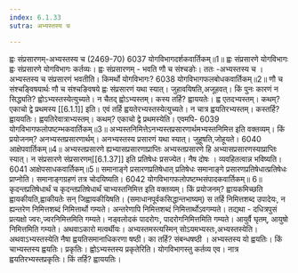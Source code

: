 ```yaml
---
index: 6.1.33
sutra: अभ्यस्तस्य च

---
```

 ह्वः संप्रसारणम्-अभ्यस्तस्य च (2469-70)   6037 योगविभागदर्शकवार्तिकम्॥1॥ ह्वः संप्रसारणे योगविभागः ह्वः संप्रसारणे योगविभागः कर्तव्यः। ह्वः संप्रसारणम्  -  भवति णौ च संश्चङोः। ततः -अभ्यस्तस्य च । अभ्यस्तस्य च संप्रसारणं भवतीति। किमर्थो योगविभागः? 6038 योगविभागफलबोधकवार्तिकम्॥2॥       णौ च संश्चङ्विषयार्थः णौ च संश्चङिवषये ह्वः संप्रसारणं यथा स्यात्। जुहावयिषति,अजूहवत्। किं पुनः कारणं न सिद्ध्यति? ह्वोऽभ्यस्तस्येत्युच्यते। न चैतद् ह्वोऽभ्यस्तम्। कस्य तर्हि? ह्वाययतेः। ह्व एतदभ्यस्तम्। कथम्? एकाचो द्वे प्रथमस्य [[6.1.1]] इति। एवं तर्हि ह्वयतेरभ्यस्तस्येत्युच्यते। न चात्र ह्वयतिरभ्यस्तम्। कस्तर्हि? ह्वाययतिः। ह्वयतिरेवात्राभ्यस्तम्। कथम्? एकाचो द्वे प्रथमस्येति। एवमपि- 6039 योगविभागफलोपष्टम्भकवार्तिकम्॥3॥ अभ्यस्तनिमित्तेऽनभ्यस्तप्रसारणार्थमभ्यस्तनिमित्त इति वक्तव्यम्। किं प्रयोजनम्? अनभ्यस्तप्रसारणार्थम्। अनभ्यस्तस्य प्रसारणं यथा स्यात्। जुहूषति,जोहूयते। 6040 आक्षेपवार्तिकम्॥4॥ अभ्यस्तप्रसारणे ह्यभ्यासप्रसारणाप्राप्तिः अभ्यस्तप्रसारणे हि अभ्यासप्रसारणस्याप्राप्तिः स्यात्। न संप्रसारणे संप्रसारणम्[[6.1.37]] इति प्रतिषेधः प्रसज्येत। नैष दोषः । व्यवहितत्वान्न भविष्यति। 6041 आक्षेपसाधकवार्तिकम्॥5॥ समानाङ्गे प्रसारणप्रतिषेधात् प्रतिषेधः समानाङ्गे प्रसारणप्रतिषेधात्प्रतिषेधः प्राप्नोति। समानाङ्गग्रहणं तत्र चोदयिष्यति। 6042 योगविभागफलोपष्टम्भसंपादकवार्तिकम्॥ 6॥ कृदन्तप्रतिषेधार्थं च कृदन्तप्रतिषेधार्थं चाभ्यस्तनिमित्त इति वक्तव्यम्। किं प्रयोजनम्? ह्वायकमिच्छति ह्वायकीयति,ह्वाकीयतेः सन् जिह्वायकीयिषति।     (समाधानपूर्वकसिद्धान्तभाष्यम्) स तर्हि निमित्तशब्द उपादेयः, न ह्यन्तरेण निमित्तशब्दं निमित्तार्थो गम्यते। अन्तरेणापि निमित्तशब्दं निमित्तार्थोऽवगम्यते। तद्यथा  - दधित्रपुसं प्रत्यक्षो ज्वरः,ज्वरनिमित्तमिति गम्यते। नड्वलोदकं पादरोगः, पादरोगनिमित्तमिति गम्यते। आयुर्वै घृतम्, आयुषो निमित्तमिति गम्यते। अथवाऽकारो मत्वर्थीयः। अभ्यस्तमस्त्यस्मिन् सोऽयमभ्यस्तः,अभ्यस्तस्येति। अथवाऽभ्यस्तस्येति नैषा ह्वयतिसमानाधिकरणा षष्ठी। का तर्हि? संबन्धषष्ठी । अभ्यस्तस्य यो ह्वयतिः। किं चाभ्यस्तस्य ह्वयतिः। प्रकृतिः। ह्वोऽभ्यस्तस्य प्रकृतेरिति। योगविभागस्तु कर्तव्य एव। नात्र ह्वयतिरभ्यस्तप्रकृतिः। किं तर्हि? ह्वाययतिः। 